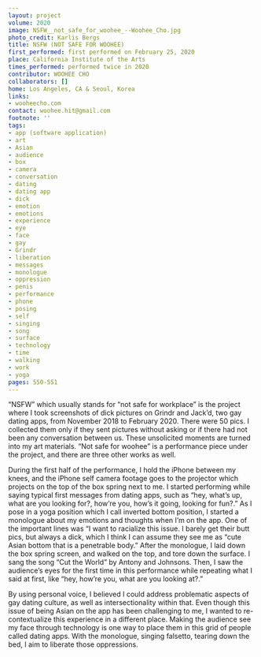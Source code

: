 ```yaml
---
layout: project
volume: 2020
image: NSFW__not_safe_for_woohee_--Woohee_Cho.jpg
photo_credit: Karlis Bergs
title: NSFW (NOT SAFE FOR WOOHEE)
first_performed: first performed on February 25, 2020
place: California Institute of the Arts
times_performed: performed twice in 2020
contributor: WOOHEE CHO
collaborators: []
home: Los Angeles, CA & Seoul, Korea
links:
- wooheecho.com
contact: woohee.hit@gmail.com
footnote: ''
tags:
- app (software application)
- art
- Asian
- audience
- box
- camera
- conversation
- dating
- dating app
- dick
- emotion
- emotions
- experience
- eye
- face
- gay
- Grindr
- liberation
- messages
- monologue
- oppression
- penis
- performance
- phone
- posing
- self
- singing
- song
- surface
- technology
- time
- walking
- work
- yoga
pages: 550-551
---
```


“NSFW” which usually stands for “not safe for workplace” is the project where I took screenshots of dick pictures on Grindr and Jack’d, two gay dating apps, from November 2018 to February 2020. There were 50 pics. I collected them only if they sent pictures without asking or if there had not been any conversation between us. These unsolicited moments are turned into my art materials. “Not safe for woohee” is a performance piece under the project, and there are three other works as well. 

During the first half of the performance, I hold the iPhone between my knees, and the iPhone self camera footage goes to the projector which projects on the top of the box spring next to me. I started performing while saying typical first messages from dating apps, such as “hey, what’s up, what are you looking for?, how’re you, how’s it going, looking for fun?.” As I pose in a yoga position which I call inverted bottom position, I started a monologue about my emotions and thoughts when I’m on the app. One of the important lines was “I want to racialize this issue. I barely get their butt pics, but always a dick, which I think I can assume they see me as “cute Asian bottom that is a penetrable body.” After the monologue, I laid down the box spring screen, and walked on the top, and tore down the surface. I sang the song “Cut the World” by Antony and Johnsons. Then, I saw the audience’s eyes for the first time in this performance while repeating what I said at first, like “hey, how’re you, what are you looking at?.”

By using personal voice, I believed I could address problematic aspects of gay dating culture, as well as intersectionality within that. Even though this issue of being Asian on the app has been challenging to me, I wanted to re-contextualize this experience in a different place. Making the audience see my face through technology is one way to place them in this grid of people called dating apps. With the monologue, singing falsetto, tearing down the bed, I aim to liberate those oppressions.